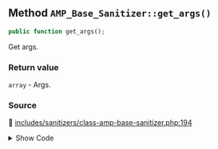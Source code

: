 ## Method `AMP_Base_Sanitizer::get_args()`

```php
public function get_args();
```

Get args.

### Return value

`array` - Args.

### Source

:link: [includes/sanitizers/class-amp-base-sanitizer.php:194](/includes/sanitizers/class-amp-base-sanitizer.php#L194-L196)

<details>
<summary>Show Code</summary>

```php
public function get_args() {
	return $this->args;
}
```

</details>
